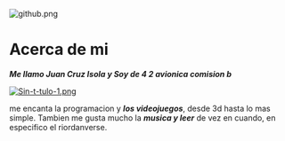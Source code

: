 ![github.png](https://i.postimg.cc/J7KLGygB/github.png)

# Acerca de mi

_**Me llamo Juan Cruz Isola y Soy de 4 2 avionica comision b**_
 
[![Sin-t-tulo-1.png](https://i.postimg.cc/tCcrYyzj/Sin-t-tulo-1.png)](https://postimg.cc/D8qQM9Dj)

me encanta la programacion y _**los videojuegos**_, desde 3d hasta lo mas simple. Tambien me gusta mucho la _**musica y leer**_ de vez en cuando, en especifico el riordanverse.
